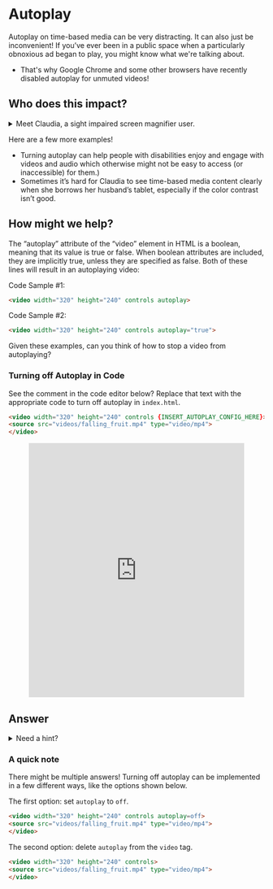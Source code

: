 # Autoplay

Autoplay on time-based media can be very distracting. It can also just be inconvenient! If you’ve ever been in a public space when a particularly obnoxious ad began to play, you might know what we're talking about.

* That's why Google Chrome and some other browsers have recently disabled autoplay for unmuted videos!

## Who does this impact?


<details><summary>Meet Claudia, a sight impaired screen magnifier user.</summary>
  
  ### Claudia Says
"My screen magnifier has made it possible for me to use the web again. I just wish more companies kept their websites simple."
  
  ### About Claudia
  
  * Claudia is 54 and lives in Hampton with her husband Lex and daughter Diana who is 12. Her other two children are away at university.
  * Claudia is partially sighted due to glaucoma and diabetes.
  * She works part time as a social worker with her local city council. She used to visit people in their homes, but lost her confidence as her sight got worse. Now she’s based in the office, and she’s hoping to start training and mentoring new social workers.
  
  ### Claudia's Technology

  * Claudia’s setup at work includes ZoomText (software that lets you magnify what’s on screen), a large monitor and a high visibility keyboard. She has a similar setup at home.
  * She recently got a Kindle Fire for reading - she has tried its screen reader function, but she prefers to use the magnification to read herself or use audiobooks.
  * Claudia prefers phone calls to emails and never sends text messages. She uses the ‘speech to text’ feature on her smartphone, which records a message and sends it to the person she’s contacting.
  
  ### Claudia's Goals/Wishes

  * Claudia wants to be able to watch videos and consume time-based media easily and efficiently.
  * She also wishes there was less clutter on some websites - she just wants to get on with what she’s doing.
</details>

Here are a few more examples!

  * Turning autoplay can help people with disabilities enjoy and engage with videos and audio which otherwise might not be easy to access (or inaccessible) for them.)
  * Sometimes it’s hard for Claudia to see time-based media content clearly when she borrows her husband’s tablet, especially if the color contrast isn’t good.

## How might we help?
The “autoplay” attribute of the “video” element in HTML is a boolean, meaning that its value is true or false. When boolean attributes are included, they are implicitly true, unless they are specified as false. Both of these lines will result in an autoplaying video:


Code Sample #1:

```html
<video width="320" height="240" controls autoplay>
```

Code Sample #2:

```html
<video width="320" height="240" controls autoplay="true">
```

Given these examples, can you think of how to stop a video from autoplaying?

### Turning off Autoplay in Code

See the comment in the code editor below? Replace that text with the appropriate code to turn off autoplay in `index.html`.

```html
<video width="320" height="240" controls {INSERT_AUTOPLAY_CONFIG_HERE}>
<source src="videos/falling_fruit.mp4" type="video/mp4">
</video>
```

<figure>
<iframe frameborder="0" width="100%" height="500px" src="https://replit.com/@nikhilvytla1/AutoplayExercise1?lite=1?outputonly=1">
</iframe>
</figure>


## Answer

<details><summary>Need a hint?</summary>
First, what is a boolean?
</details>

### A quick note
There might be multiple answers! Turning off autoplay can be implemented in a few different ways, like the options shown below.

The first option: set `autoplay` to `off`.

```html
<video width="320" height="240" controls autoplay=off>
<source src="videos/falling_fruit.mp4" type="video/mp4">
</video>
```

The second option: delete `autoplay` from the `video` tag.

```html
<video width="320" height="240" controls>
<source src="videos/falling_fruit.mp4" type="video/mp4">
</video>
```